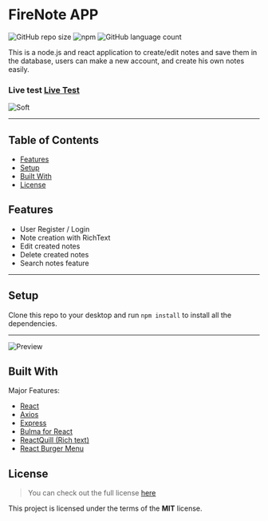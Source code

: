 FireNote APP
============
![GitHub repo size](https://img.shields.io/github/repo-size/hadessama1994/fire_note) ![npm](https://img.shields.io/npm/v/react) ![GitHub language count](https://img.shields.io/github/languages/count/hadessama1994/fire_note)


This is a node.js and react application to create/edit notes and save them in the database, users can make a new account, and create his own notes easily.

### Live test [Live Test](https://javascript-had-cli.herokuapp.com/)

![Soft](https://i.imgur.com/d0e6v0f.png)

---

<!-- TABLE OF CONTENTS -->
## Table of Contents


* [Features](#features)
* [Setup](#setup)
* [Built With](#built-with)
* [License](#license)


## Features
- User Register / Login
- Note creation with RichText
- Edit created notes
- Delete created notes
- Search notes feature


---

## Setup
Clone this repo to your desktop and run `npm install` to install all the dependencies.

---

![Preview](https://i.imgur.com/OLHlZMw.png) 

## Built With
Major Features:

- [React](https://pt-br.reactjs.org/) 
- [Axios](https://github.com/axios/axios)
- [Express](https://github.com/expressjs/express)
- [Bulma for React](https://dfee.github.io/rbx/) 
- [ReactQuill (Rich text)](https://github.com/zenoamaro/react-quill) 
- [React Burger Menu](https://github.com/negomi/react-burger-menu) 


## License
>You can check out the full license [here](https://github.com/IgorAntun/node-chat/blob/master/LICENSE)

This project is licensed under the terms of the **MIT** license.
